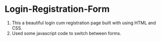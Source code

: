 # Login-Registration-Form
1. This a beautiful login cum registration page built with using HTML and CSS.
2. Used some javascript code to switch between forms.
